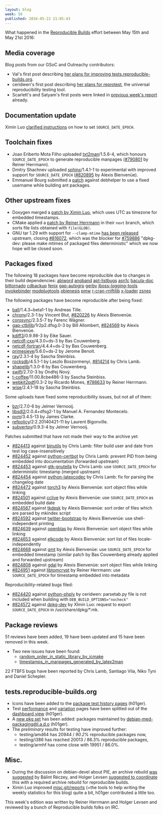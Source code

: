 ```yaml
---
layout: blog
week: 56
published: 2016-05-22 21:05:43
---
```


What happened in the [Reproducible
Builds](https://wiki.debian.org/ReproducibleBuilds) effort between May 15th and May 21st 2016:

Media coverage
--------------

Blog posts from our GSoC and Outreachy contributors:

 * Val's first post describing [her plans for improving tests.reproducible-builds.org](http://www.spectranaut.cc/?p=1).
 * ceridwen's first post describing [her plans for reprotest](https://reproducible.alioth.debian.org/blog/posts/people/ceridwen/first/), the universal reproducibility testing tool.
 * Scarlett's and Satyam's first posts were linked in [previous week's report](https://reproducible.alioth.debian.org/blog/posts/54/) already.

Documentation update
--------------------

Ximin Luo [clarified instructions](https://wiki.debian.org/ReproducibleBuilds/TimestampsProposal#Setting_the_variable) on how to set `SOURCE_DATE_EPOCH`.

Toolchain fixes
---------------

 * Joao Eriberto Mota Filho uploaded [txt2man](https://tracker.debian.org/pkg/txt2man)/1.5.6-4, which honours `SOURCE_DATE_EPOCH` to generate reproducible manpages ([#790801](https://bugs.debian.org/790801) by Reiner Herrmann).
 * Dmitry Shachnev uploaded [sphinx](https://tracker.debian.org/pkg/sphinx)/1.4.1-1 to experimental with improved support for `SOURCE_DATE_EPOCH` ([#820895](https://bugs.debian.org/820895) by Alexis Bienvenüe).
 * Emmanuel Bourg submitted a [patch](https://bugs.debian.org/824490) against debhelper to use a fixed username while building ant packages.

Other upstream fixes
--------------------

 * Doxygen merged a [patch by Ximin Luo](https://github.com/doxygen/doxygen/pull/477), which uses UTC as timezone for embedded timestamps.
 * CMake applied a [patch by Reiner Herrmann](https://cmake.org/gitweb?p=cmake.git;a=commitdiff;h=edcccde7) in their `next` branch, which sorts file lists obtained with `file(GLOB)`.
 * GNU tar 1.29 with support for `--clamp-mtime` [has been released](https://savannah.gnu.org/forum/forum.php?forum_id=8545) upstream, closing [#816072](https://bugs.debian.org/816072), which was the blocker for [#759886](https://bugs.debian.org/759886) "dpkg-dev: please make mtimes of packaged files deterministic" which we now hope will be closed soon.

Packages fixed
--------------


The following 18 packages have become reproducible due to changes in their
build dependencies:
[abiword](https://tracker.debian.org/pkg/abiword)
[angband](https://tracker.debian.org/pkg/angband)
[apt-listbugs](https://tracker.debian.org/pkg/apt-listbugs)
[asn1c](https://tracker.debian.org/pkg/asn1c)
[bacula-doc](https://tracker.debian.org/pkg/bacula-doc)
[bittornado](https://tracker.debian.org/pkg/bittornado)
[cdbackup](https://tracker.debian.org/pkg/cdbackup)
[fenix](https://tracker.debian.org/pkg/fenix)
[gap-autpgrp](https://tracker.debian.org/pkg/gap-autpgrp)
[gerbv](https://tracker.debian.org/pkg/gerbv)
[jboss-logging-tools](https://tracker.debian.org/pkg/jboss-logging-tools)
[invokebinder](https://tracker.debian.org/pkg/invokebinder)
[modplugtools](https://tracker.debian.org/pkg/modplugtools)
[objenesis](https://tracker.debian.org/pkg/objenesis)
[pmw](https://tracker.debian.org/pkg/pmw)
[r-cran-rniftilib](https://tracker.debian.org/pkg/r-cran-rniftilib)
[x-loader](https://tracker.debian.org/pkg/x-loader)
[zsnes](https://tracker.debian.org/pkg/zsnes)

The following packages have become reproducible after being fixed:

 * [ball](https://tracker.debian.org/pkg/ball)/1.4.3~beta1-1 by Andreas Tille.
 * [chrony](https://tracker.debian.org/pkg/chrony)/2.3-1 by Vincent Blut, [#820226](https://bugs.debian.org/820226) by Alexis Bienvenüe.
 * [corosync](https://tracker.debian.org/pkg/corosync)/2.3.5-7 by Ferenc Wágner.
 * [gap-ctbllib](https://tracker.debian.org/pkg/gap-ctbllib)/1r2p2.dfsg.0-3 by Bill Allombert, [#824569](https://bugs.debian.org/824569) by Alexis Bienvenüe.
 * [kdiff3](https://tracker.debian.org/pkg/kdiff3)/0.9.98-3 by Eike Sauer.
 * [netcdf-cxx](https://tracker.debian.org/pkg/netcdf-cxx)/4.3.0+ds-3 by Bas Couwenberg.
 * [netcdf-fortran](https://tracker.debian.org/pkg/netcdf-fortran)/4.4.4+ds-2 by Bas Couwenberg.
 * [primesieve](https://tracker.debian.org/pkg/primesieve)/5.6.0+ds-2 by Jerome Benoit.
 * [ray](https://tracker.debian.org/pkg/ray)/2.3.1-4 by Sascha Steinbiss.
 * [rocksdb](https://tracker.debian.org/pkg/rocksdb)/4.5.1-1 by Laszlo Boszormenyi, [#814214](https://bugs.debian.org/814214) by Chris Lamb.
 * [shapelib](https://tracker.debian.org/pkg/shapelib)/1.3.0-8 by Bas Couwenberg.
 * [swift](https://tracker.debian.org/pkg/swift)/2.7.0-3 by Ondřej Nový.
 * [t-coffee](https://tracker.debian.org/pkg/t-coffee)/11.00.8cbe486-3 by Sascha Steinbiss.
 * [webkit2pdf](https://tracker.debian.org/pkg/webkit2pdf)/0.3-2 by Ricardo Mones, [#786633](https://bugs.debian.org/786633) by Reiner Herrmann.
 * [wise](https://tracker.debian.org/pkg/wise)/2.4.1-18 by Sascha Steinbiss.

Some uploads have fixed some reproducibility issues, but not all of them:

 * [bzr](https://tracker.debian.org/pkg/bzr)/2.7.0-6 by Jelmer Vernooĳ.
 * [libsdl2](https://tracker.debian.org/pkg/libsdl2)/2.0.4+dfsg2-1 by Manuel A. Fernandez Montecelo.
 * [pvm](https://tracker.debian.org/pkg/pvm)/3.4.5-13 by James Clarke.
 * [refpolicy](https://tracker.debian.org/pkg/refpolicy)/2:2.20140421-11 by Laurent Bigonville.
 * [subvertpy](https://tracker.debian.org/pkg/subvertpy)/0.9.3-4 by Jelmer Vernooĳ.

Patches submitted that have not made their way to the archive yet:

 * [#824413](https://bugs.debian.org/824413) against [binutils](https://tracker.debian.org/pkg/binutils) by Chris Lamb: filter build user and date from test log case-insensitively
 * [#824452](https://bugs.debian.org/824452) against [python-certbot](https://tracker.debian.org/pkg/python-certbot) by Chris Lamb: prevent PID from being embedded into documentation (forwarded upstream)
 * [#824453](https://bugs.debian.org/824453) against [gtk-gnutella](https://tracker.debian.org/pkg/gtk-gnutella) by Chris Lamb: use `SOURCE_DATE_EPOCH` for deterministic timestamp (merged upstream)
 * [#824454](https://bugs.debian.org/824454) against [python-latexcodec](https://tracker.debian.org/pkg/python-latexcodec) by Chris Lamb: fix for parsing the changelog date
 * [#824472](https://bugs.debian.org/824472) against [torch3](https://tracker.debian.org/pkg/torch3) by Alexis Bienvenüe: sort object files while linking
 * [#824501](https://bugs.debian.org/824501) against [cclive](https://tracker.debian.org/pkg/cclive) by Alexis Bienvenüe: use `SOURCE_DATE_EPOCH` as embedded build date
 * [#824567](https://bugs.debian.org/824567) against [tkdesk](https://tracker.debian.org/pkg/tkdesk) by Alexis Bienvenüe: sort order of files which are parsed by mkindex script
 * [#824592](https://bugs.debian.org/824592) against [twitter-bootstrap](https://tracker.debian.org/pkg/twitter-bootstrap) by Alexis Bienvenüe: use shell-independent printing
 * [#824639](https://bugs.debian.org/824639) against [openblas](https://tracker.debian.org/pkg/openblas) by Alexis Bienvenüe: sort object files while linking
 * [#824653](https://bugs.debian.org/824653) against [elkcode](https://tracker.debian.org/pkg/elkcode) by Alexis Bienvenüe: sort list of files locale-independently
 * [#824668](https://bugs.debian.org/824668) against [gmt](https://tracker.debian.org/pkg/gmt) by Alexis Bienvenüe: use `SOURCE_DATE_EPOCH` for embedded timestamp (similar patch by Bas Couwenberg already applied and forwarded upstream)
 * [#824808](https://bugs.debian.org/824808) against [gdal](https://tracker.debian.org/pkg/gdal) by Alexis Bienvenüe: sort object files while linking
 * [#824951](https://bugs.debian.org/824951) against [libtomcrypt](https://tracker.debian.org/pkg/libtomcrypt) by Reiner Herrmann: use `SOURCE_DATE_EPOCH` for timestamp embedded into metadata

Reproducibility-related bugs filed:

 * [#824420](https://bugs.debian.org/824420) against [python-phply](https://tracker.debian.org/pkg/python-phply) by ceridwen: parsetab.py file is not included when building with `DEB_BUILD_OPTIONS="nocheck"`
 * [#824572](https://bugs.debian.org/824572) against [dpkg-dev](https://tracker.debian.org/pkg/dpkg-dev) by XImin Luo: request to export `SOURCE_DATE_EPOCH` in /usr/share/dpkg/*.mk.

Package reviews
---------------

51 reviews have been added, 19 have been updated and 15 have been removed in this week.

 * Two new issues have been found:
   * [random_order_in_static_library_by_icmake](https://tests.reproducible-builds.org/issues/unstable/random_order_in_static_library_by_icmake_issue.html)
   * [timestamps_in_manpages_generated_by_latex2man](https://tests.reproducible-builds.org/issues/unstable/timestamps_in_manpages_generated_by_latex2man_issue.html)

22 FTBFS bugs have been reported by Chris Lamb, Santiago Vila, Niko Tyni and Daniel Schepler.

tests.reproducible-builds.org
-----------------------

  * Icons have been added to the [package test history pages](https://tests.reproducible-builds.org/rb-pkg/unstable/amd64/mosh.html) (h01ger).
  * Test [performance](https://tests.reproducible-builds.org/index_performance.html) and [variation](https://tests.reproducible-builds.org/index_variations.html) pages have been splitted out of the [dashboard view](https://tests.reproducible-builds.org/index_dashboard.html) (h01ger).
  * A [new pkg set](https://tests.reproducible-builds.org/unstable/amd64/pkg_set_maint_debian-med.html) has been added: packages maintained by [debian-med-packaging@l.a.d.o](https://qa.debian.org/developer.php?email=debian-med-packaging%40lists.alioth.debian.org) (h01ger).
  * The *preliminary* results for testing have improved further:
    * testing/amd64 has 20944 / *90.2%* reproducible packages now,
    * testing/i386 has reached 20013 / 86.3% reproducible packages,
    * testing/armhf has come close with 19951 / 86.0%.

Misc.
-----

- During the discussion on debian-devel about PIE, an archive rebuild [was suggested](https://lists.debian.org/debian-devel/2016/05/msg00228.html) by Bálint Réczey, and Holger Levsen [suggested to coordinate](https://lists.debian.org/debian-devel/2016/05/msg00234.html) this with a required archive rebuild for reproducible builds.
- Ximin Luo improved [misc.git/reports](https://anonscm.debian.org/cgit/reproducible/misc.git/tree/reports) (=the tools to help writing the weekly statistics for this blog) quite a bit, h01ger contributed a little too.


This week's edition was written by Reiner Herrmann and Holger Levsen and reviewed by a bunch of Reproducible builds folks on IRC.
